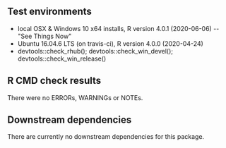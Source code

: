 ## Test environments

* local OSX & Windows 10 x64 installs, R version 4.0.1 (2020-06-06) -- "See Things Now"
* Ubuntu 16.04.6 LTS (on travis-ci), R version 4.0.0 (2020-04-24)
* devtools::check_rhub(); devtools::check_win_devel(); devtools::check_win_release()

## R CMD check results

There were no ERRORs, WARNINGs or NOTEs.

## Downstream dependencies

There are currently no downstream dependencies for this package.